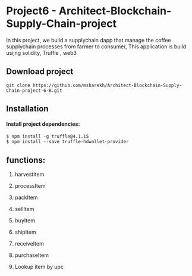  
# Project6  - Architect-Blockchain-Supply-Chain-project 

In this project, we build a supplychain dapp that manage the coffee supplychain processes from farmer to consumer, This application is build usijng solidity, Truffle , web3

## Download project

```
git clone https://github.com/msharekh/Architect-Blockchain-Supply-Chain-project-6-B.git

```

## Installation

#### Install project dependencies:

```
$ npm install -g truffle@4.1.15
$ npm install --save truffle-hdwallet-provider

```

 
## functions:

1. harvestItem
2. processItem
3. packItem
4. sellItem
5. buyItem
6. shipItem
7. receiveItem
8. purchaseItem

9. Lookup item by upc

 

 
